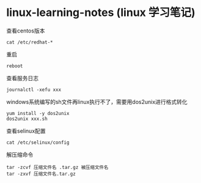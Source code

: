 # linux-learning-notes (linux 学习笔记)

查看centos版本
```
cat /etc/redhat-*
```
重启
```
reboot
```
查看服务日志
```
journalctl -xefu xxx
```
windows系统编写的sh文件再linux执行不了，需要用dos2unix进行格式转化
```
yum install -y dos2unix
dos2unix xxx.sh
```
查看selinux配置
```
cat /etc/selinux/config
```
解压缩命令
```
tar -zcvf 压缩文件名 .tar.gz 被压缩文件名
tar -zxvf 压缩文件名.tar.gz
```
